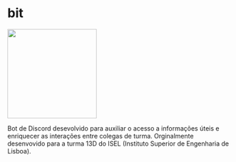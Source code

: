 # bit

<img float="right" height="200" src="https://i.imgur.com/472H1pf.png">

Bot de Discord desevolvido para auxiliar o acesso a informações úteis e enriquecer as interações entre colegas de turma. Orginalmente desenvovido para a turma 13D do ISEL (Instituto Superior de Engenharia de Lisboa).
